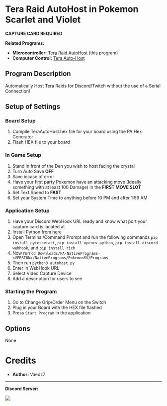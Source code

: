 # Tera Raid AutoHost in Pokemon Scarlet and Violet
**CAPTURE CARD REQUIRED**

**Related Programs:**
- **Microcontroller:** [Tera Raid AutoHost](https://github.com/Vaedz7/Microcontroller/blob/master/Wiki/Programs/PokemonSV/TeraAutoHost.md) (this program)
- **Computer Control:** [Tera Auto-Host](https://github.com/PokemonAutomation/ComputerControl/blob/master/Wiki/Programs/PokemonSV/AutoHost.md)

## Program Description

Automatically Host Tera Raids for Discord/Twitch without the use of a Serial Connection!

## Setup of Settings
### Board Setup
1. Compile TeraAutoHost.hex file for your board using the PA Hex Generator
2. Flash HEX file to your board

### In Game Setup
1. Stand in front of the Den you wish to host facing the crystal
2. Turn Auto Save **OFF**
3. Save incase of error
4. Have your first party Pokemon have an attacking move (Ideally something with at least 100 Damage) in the **FIRST MOVE SLOT**
5. Set Text Speed to **FAST**
6. Set your System Time to anything before 10 PM and after 1:59 AM

### Application Setup
1. Have your Discord WebHook URL ready and know what port your capture card is lacated at
2. Install Python from [here](https://www.python.org/downloads/ "here")
3. Open Terminal/Command Prompt and run the following commands ``pip install pytesseract``, ``pip install opencv-python``, ``pip install discord-webhook``, and ``pip install rich``
4. Now run ``cd Downloads/PA-NativePrograms-<VERSION>/NativePrograms/PokemonSV/Programs``
5. Then run ``python3 autohost.py``
6. Enter in WebHook URL
7. Select Video Capture Device
8. Add a description for users to see

### Starting the Program
1. Go to Change Grip/Order Menu on the Switch
2. Plug in your Board with the HEX file flashed
3. Press ``Start Program`` in the application

## Options
None

# Credits

- **Author:** Vaedz7


<hr>

**Discord Server:** 

[<img src="https://canary.discordapp.com/api/guilds/695809740428673034/widget.png?style=banner2">](https://discord.gg/cQ4gWxN)


